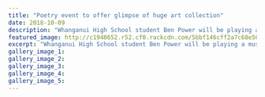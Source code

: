 ```yaml
---
title: "Poetry event to offer glimpse of huge art collection"
date: 2018-10-09
description: "Whanganui High School student Ben Power will be playing a musical interlude at the Poetry event held in the Sarjeant Gallery..."
featured_image: http://c1940652.r52.cf0.rackcdn.com/5bbf146cff2a7c68e5000313/ben-power-kamar-220phto15166.jpg
excerpt: "Whanganui High School student Ben Power will be playing a musical interlude at the Poetry event held in the Sarjeant Gallery."
gallery_image_1: 
gallery_image_2: 
gallery_image_3: 
gallery_image_4: 
gallery_image_5: 
---
```

